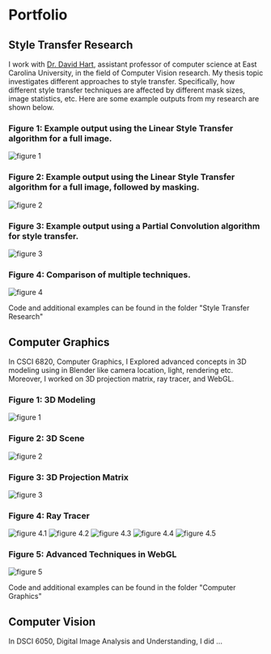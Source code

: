 # Portfolio

## Style Transfer Research

I work with [Dr. David Hart](http://davidhartcv.com), assistant professor of computer science at East Carolina University, in the field of Computer Vision research. My thesis topic investigates different approaches to style transfer. Specifically, how different style transfer techniques are affected by different mask sizes, image statistics, etc. Here are some example outputs from my research are shown below. 

### Figure 1: Example output using the Linear Style Transfer algorithm for a full image.
![figure 1](<Blended image (figure 1).jpg>)

### Figure 2: Example output using the Linear Style Transfer algorithm for a full image, followed by masking.
![figure 2](<Blended image (figure 2).jpg>)

### Figure 3: Example output using a Partial Convolution algorithm for style transfer.
![figure 3](<Blended image (figure 3).jpg>)

### Figure 4: Comparison  of multiple techniques.
![figure 4](<Blended image (figure 4).jpg>)


Code and additional examples can be found in the folder "Style Transfer Research"


## Computer Graphics

In CSCI 6820, Computer Graphics, I Explored advanced concepts in 3D modeling using in Blender like camera location, light, rendering etc. Moreover, I worked on 3D projection matrix, ray tracer, and WebGL. 

### Figure 1: 3D Modeling
![figure 1](<Coffee table.png>)

### Figure 2: 3D Scene
![figure 2](<Furnished house.png>)

### Figure 3: 3D Projection Matrix
![figure 3](<Shape Drawing.png>)

### Figure 4: Ray Tracer
![figure 4.1](Scene_1.png) ![figure 4.2](Scene_2.png) ![figure 4.3](Scene_3.png) ![figure 4.4](Scene_4.png) ![figure 4.5](Scene_5.png)

### Figure 5: Advanced Techniques in WebGL
![figure 5](Minecraft.jpeg)

Code and additional examples can be found in the folder "Computer Graphics"


## Computer Vision

In DSCI 6050, Digital Image Analysis and Understanding, I did ...